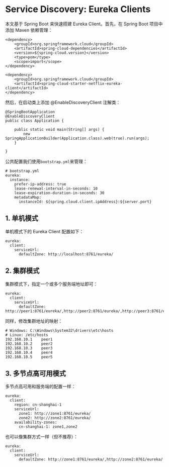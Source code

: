 # Service Discovery: Eureka Clients

本文基于 Spring Boot 来快速搭建 Eureka Client。首先，在 Spring Boot 项目中添加 Maven 依赖管理：

```
<dependency>
	<groupId>org.springframework.cloud</groupId>
	<artifactId>spring-cloud-dependencies</artifactId>
	<version>${spring-cloud.version}</version>
	<type>pom</type>
	<scope>import</scope>
</dependency>

<dependency>
	<groupId>org.springframework.cloud</groupId>
	<artifactId>spring-cloud-starter-netflix-eureka-client</artifactId>
</dependency>
```

然后，在启动类上添加 @EnableDiscoveryClient 注解类：

```
@SpringBootApplication
@EnableDiscoveryClient
public class Application {

    public static void main(String[] args) {
        new SpringApplicationBuilder(Application.class).web(true).run(args);
    }

}
```

公共配置我们使用`bootstrap.yml`来管理：

```
# bootstrap.yml
eureka:
  instance:
    prefer-ip-address: true
    lease-renewal-interval-in-seconds: 10
    lease-expiration-duration-in-seconds: 30
    metadataMap:
      instanceId: ${spring.cloud.client.ipAddress}:${server.port}
```

## 1. 单机模式

单机模式下的 Eureka Client 配置如下：

```
eureka:
  client:
    serviceUrl:
      defaultZone: http://localhost:8761/eureka/
```

## 2. 集群模式

集群模式下，指定一个或多个服务端地址即可：

```
eureka:
  client:
    serviceUrl:
      defaultZone: http://peer1:8761/eureka/,http://peer2:8761/eureka/,http://peer3:8761/eureka/,http://peer4:8761/eureka/,http://peer5:8761/eureka/
```

同样，修改集群地址的映射：

```
# Windows: C:\Windows\System32\drivers\etc\hosts
# Linux: /etc/hosts
192.168.10.1    peer1
192.168.10.2    peer2
192.168.10.3    peer3
192.168.10.4    peer4
192.168.10.5    peer5
```

## 3. 多节点高可用模式

多节点高可用和服务端的配置一样：

```
eureka:
  client:
    region: cn-shanghai-1
    serviceUrl:
      zone1: http://zone1:8761/eureka/
      zone2: http://zone2:8761/eureka/
    availability-zones:
      cn-shanghai-1: zone1,zone2
```

也可以像集群方式一样（但不推荐）：

```
eureka:
  client:
    serviceUrl:
      defaultZone: http://zone1:8761/eureka/,http://zone2:8761/eureka/
```
